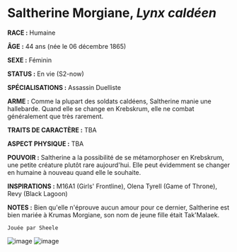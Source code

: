 # Saltherine Morgiane, *Lynx caldéen*

**RACE :** Humaine

**ÂGE :** 44 ans (née le 06 décembre 1865)

**SEXE :** Féminin

**STATUS :** En vie (S2-now)

**SPÉCIALISATIONS :** Assassin Duelliste

**ARME :** Comme la plupart des soldats caldéens, Saltherine manie une hallebarde. Quand elle se change en Krebskrum, elle ne combat généralement que très rarement.

**TRAITS DE CARACTÈRE :** TBA

**ASPECT PHYSIQUE :** TBA

**POUVOIR :** Saltherine a la possibilité de se métamorphoser en Krebskrum, une petite créature plutôt rare aujourd'hui. Elle peut évidemment se changer en humaine à nouveau quand elle le souhaite.

**INSPIRATIONS :** M16A1 (Girls' Frontline), Olena Tyrell (Game of Throne), Revy (Black Lagoon)

**NOTES :** Bien qu'elle n'éprouve aucun amour pour ce dernier, Saltherine est bien mariée à Krumas Morgiane, son nom de jeune fille était Tak'Malaek.

`Jouée par Sheele`

![image](https://data.enyxia.fr/images/characters/enyxiazero/saltherine.jpg)
![image](https://data.enyxia.fr/images/characters/enyxiazero/salthemeta.png)
